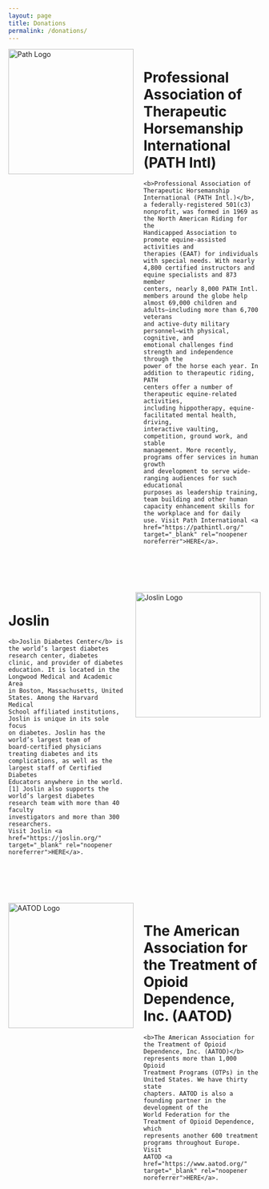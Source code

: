```yaml
---
layout: page
title: Donations
permalink: /donations/
---
```


<div style="display: flex; align-items: flex-start; gap: 20px; margin-bottom: 80px;">
  <img src="{{ site.baseurl }}/assets/images/logo_path.png"
       alt="Path Logo"
       width="250"
       style="flex-shrink: 0;">

  <div>
    <h1>Professional Association of Therapeutic Horsemanship International (PATH Intl)</h1>


    <b>Professional Association of Therapeutic Horsemanship
    International (PATH Intl.)</b>, a federally-registered 501(c3)
    nonprofit, was formed in 1969 as the North American Riding for the
    Handicapped Association to promote equine-assisted activities and
    therapies (EAAT) for individuals with special needs. With nearly
    4,800 certified instructors and equine specialists and 873 member
    centers, nearly 8,000 PATH Intl. members around the globe help
    almost 69,000 children and adults—including more than 6,700 veterans
    and active-duty military personnel—with physical, cognitive, and
    emotional challenges find strength and independence through the
    power of the horse each year. In addition to therapeutic riding, PATH
    centers offer a number of therapeutic equine-related activities,
    including hippotherapy, equine-facilitated mental health, driving,
    interactive vaulting, competition, ground work, and stable
    management. More recently, programs offer services in human growth
    and development to serve wide-ranging audiences for such educational
    purposes as leadership training, team building and other human
    capacity enhancement skills for the workplace and for daily
    use. Visit Path International <a href="https://pathintl.org/" target="_blank" rel="noopener noreferrer">HERE</a>.
  </div>
</div>


<div style="display: flex; align-items: flex-start; gap: 20px; flex-direction: row-reverse; margin-bottom: 80px;">
  <img src="{{ site.baseurl }}/assets/images/logo_joslin.svg"
       alt="Joslin Logo"
       width="250"
       style="flex-shrink: 0;">

  <div>
    <h1>Joslin</h1>

    <b>Joslin Diabetes Center</b> is the world’s largest diabetes
    research center, diabetes clinic, and provider of diabetes
    education. It is located in the Longwood Medical and Academic Area
    in Boston, Massachusetts, United States. Among the Harvard Medical
    School affiliated institutions, Joslin is unique in its sole focus
    on diabetes. Joslin has the world’s largest team of
    board-certified physicians treating diabetes and its
    complications, as well as the largest staff of Certified Diabetes
    Educators anywhere in the world.[1] Joslin also supports the
    world’s largest diabetes research team with more than 40 faculty
    investigators and more than 300 researchers.
    Visit Joslin <a href="https://joslin.org/" target="_blank" rel="noopener noreferrer">HERE</a>.
  </div>
 </div>

<div style="display: flex; align-items: flex-start; gap: 20px; margin-bottom: 80px;">
  <img src="{{ site.baseurl }}/assets/images/logo_aatod.gif"
       alt="AATOD Logo"
       width="250"
       style="flex-shrink: 0;">

  <div>
    <h1>The American Association for the Treatment of Opioid Dependence, Inc. (AATOD)</h1>

    <b>The American Association for the Treatment of Opioid
    Dependence, Inc. (AATOD)</b> represents more than 1,000 Opioid
    Treatment Programs (OTPs) in the United States. We have thirty state
    chapters. AATOD is also a founding partner in the development of the
    World Federation for the Treatment of Opioid Dependence, which
    represents another 600 treatment programs throughout Europe. Visit
    AATOD <a href="https://www.aatod.org/" target="_blank" rel="noopener noreferrer">HERE</a>.
  </div>
</div>

